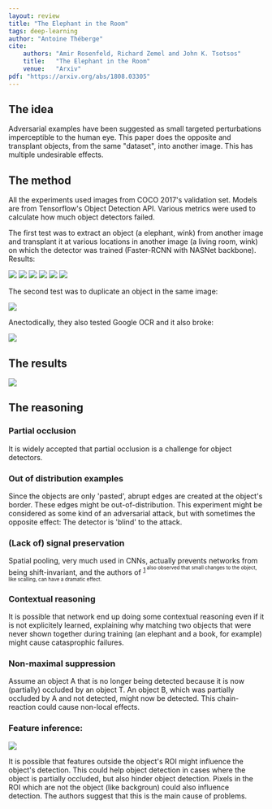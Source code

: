 ```yaml
---
layout: review
title: "The Elephant in the Room"
tags: deep-learning
author: "Antoine Théberge"
cite:
    authors: "Amir Rosenfeld, Richard Zemel and John K. Tsotsos"
    title:   "The Elephant in the Room"
    venue:   "Arxiv"
pdf: "https://arxiv.org/abs/1808.03305"
---
```


## The idea
Adversarial examples have been suggested as small targeted perturbations imperceptible to the human eye. This paper does the opposite and transplant objects, from the same "dataset", into another image. This has multiple undesirable effects.

## The method 
All the experiments used images from COCO 2017's validation set. Models are from Tensorflow's Object Detection API. Various metrics were used to calculate how much object detectors failed.

The first test was to extract an object (a elephant, wink) from another image and transplant it at various locations in another image (a living room, wink) on which the detector was trained (Faster-RCNN with NASNet backbone). Results:

![](/deep-learning/images/the_elephant_in_the_room/litteral-elephant.png)
![](/deep-learning/images/the_elephant_in_the_room/polar-bear.png)
![](/deep-learning/images/the_elephant_in_the_room/sandwich.png)
![](/deep-learning/images/the_elephant_in_the_room/bus.png)
![](/deep-learning/images/the_elephant_in_the_room/horse.png)
![](/deep-learning/images/the_elephant_in_the_room/surfboard.png)

The second test was to duplicate an object in the same image:

![](/deep-learning/images/the_elephant_in_the_room/duplicates.png)

Anectodically, they also tested Google OCR and it also broke:

![](/deep-learning/images/the_elephant_in_the_room/google.png)

## The results
![](/deep-learning/images/the_elephant_in_the_room/table.png)

## The reasoning
### Partial occlusion
It is widely accepted that partial occlusion is a challenge for object detectors.

### Out of distribution examples
Since the objects are only 'pasted', abrupt edges are created at the object's border. These edges might be out-of-distribution. This experiment might be considered as some kind of an adversarial attack, but with sometimes the opposite effect: The detector is 'blind' to the attack.

### (Lack of) signal preservation
Spatial pooling, very much used in CNNs, actually prevents networks from being shift-invariant, and the authors of <sup>[1](https://arxiv.org/abs/1805.12177)<sup> also observed that small changes to the object, like scalling, can have a dramatic effect.

### Contextual reasoning
It is possible that network end up doing some contextual reasoning even if it is not explicitely learned, explaining why matching two objects that were never shown together during training (an elephant and a book, for example) might cause catasprophic failures.

### Non-maximal suppression
Assume an object A that is no longer being detected because it is now (partially) occluded by an object T. An object B, which was partially occluded by A and not detected, might now be detected. This chain-reaction could cause non-local effects.

### Feature inference:
![](/deep-learning/images/the_elephant_in_the_room/cat.png)

It is possible that features outside the object's ROI might influence the object's detection. This could help object detection in cases where the object is partially occluded, but also hinder object detection. Pixels in the ROI which are not the object (like backgroun) could also influence detection. The authors suggest that this is the main cause of problems.


